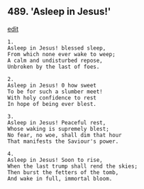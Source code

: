 
## 489.  'Asleep in Jesus!'
[edit](https://docs.google.com/document/d/1ZOgfNoOoa%2DSyGptGqv0UpRuZ0Bjx9cHZ/edit?mode=html)



    1.
    Asleep in Jesus! blessed sleep, 
    From which none ever wake to weep; 
    A calm and undisturbed repose, 
    Unbroken by the last of foes. 

    2.
    Asleep in Jesus! 0 how sweet 
    To be for such a slumber meet! 
    With holy confidence to rest 
    In hope of being ever blest. 

    3.
    Asleep in Jesus! Peaceful rest, 
    Whose waking is supremely blest; 
    No fear, no woe, shall dim that hour 
    That manifests the Saviour's power. 

    4.
    Asleep in Jesus! Soon to rise, 
    When the last trump shall rend the skies; 
    Then burst the fetters of the tomb, 
    And wake in full, immortal bloom.

